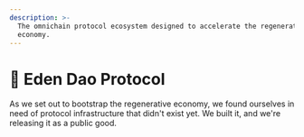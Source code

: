 ```yaml
---
description: >-
  The omnichain protocol ecosystem designed to accelerate the regenerative
  economy.
---
```


# 🌟 Eden Dao Protocol

As we set out to bootstrap the regenerative economy, we found ourselves in need of protocol infrastructure that didn't exist yet. We built it, and we're releasing it as a public good.&#x20;
